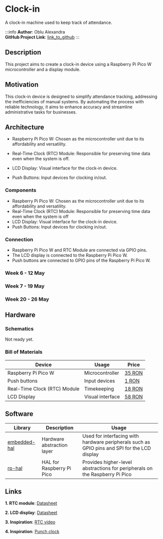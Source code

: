# Clock-in

A clock-in machine used to keep track of attendance.


:::info
**Author**: Oblu Alexandra \
**GitHub Project Link**: [link_to_github](https://github.com/UPB-FILS-MA/project-alexandra214)
:::


## Description

This project aims to create a clock-in device using a Raspberry Pi Pico W microcontroller and a display module.

## Motivation

This clock-in device is designed to simplify attendance tracking, addressing the inefficiencies of manual systems. By automating the process with reliable technology, it aims to enhance accuracy and streamline administrative tasks for businesses.

## Architecture

* Raspberry Pi Pico W: Chosen as the microcontroller unit due to its affordability and versatility.

* Real-Time Clock (RTC) Module: Responsible for preserving time data even when the system is off.

* LCD Display: Visual interface for the clock-in device.

* Push Buttons: Input devices for clocking in/out.

### Components
- Raspberry Pi Pico W: Chosen as the microcontroller unit due to its affordability and versatility.
- Real-Time Clock (RTC) Module: Responsible for preserving time data even when the system is off
- LCD Display: Visual interface for the clock-in device.
- Push Buttons: Input devices for clocking in/out.
  
### Connection
- Raspberry Pi Pico W and RTC Module are connected via GPIO pins.
- The LCD display is connected to the Raspberry Pi Pico W.
- Push buttons are connected to GPIO pins of the Raspberry Pi Pico W.


<!-- write every week your progress here -->

### Week 6 - 12 May

### Week 7 - 19 May

### Week 20 - 26 May

## Hardware

### Schematics

Not ready yet.

### Bill of Materials

| Device                          | Usage              | Price              |
|---------------------------------|--------------------|--------------------|
| Raspberry Pi Pico W             | Microcontroller    | [35 RON](https://www.optimusdigital.ro/en/raspberry-pi-boards/12394-raspberry-pi-pico-w.html) |
| Push buttons                    | Input devices      | [1 RON](https://www.optimusdigital.ro/ro/butoane-i-comutatoare/1119-buton-6x6x6.html) |
| Real-Time Clock (RTC) Module    | Timekeeping        | [18 RON](https://www.optimusdigital.ro/ro/altele/637-modul-ds3231-rtc-pentru-raspberry-pi-.html?search_query=rtc+module&results=15) |
| LCD Display                     | Visual interface   | [58 RON](https://www.optimusdigital.ro/ro/lcd-uri/1158-lcd-hat-1602-pentru-raspberry-pi.html?search_query=lcd+display+raspberry+pi&results=27)


## Software

| Library | Description | Usage |
|---------|-------------|-------|
| [embedded-hal](https://github.com/rust-embedded/embedded-hal) | Hardware abstraction layer | Used for interfacing with hardware peripherals such as GPIO pins and SPI for the LCD display |
| [rp-hal](https://github.com/rp-rs/rp-hal) | HAL for Raspberry Pi Pico | Provides higher-level abstractions for peripherals on the Raspberry Pi Pico |

## Links
**1. RTC module**: [Datasheet](https://www.optimusdigital.ro/ro/altele/637-modul-ds3231-rtc-pentru-raspberry-pi-.html?search_query=rtc+module&results=15)

**2. LCD display**: [Datasheet](https://www.optimusdigital.ro/en/lcds/1158-lcd-hat-1602-pentru-raspberry-pi.html)

**3. Inspiration**: [RTC video](https://www.youtube.com/watch?v=gv1h-3kK6SU&ab_channel=CoreElectronics)

**4. Inspiration**: [Punch clock](https://www.youtube.com/watch?v=kCpWF5UXfQ4&ab_channel=CBSSundayMorning)
